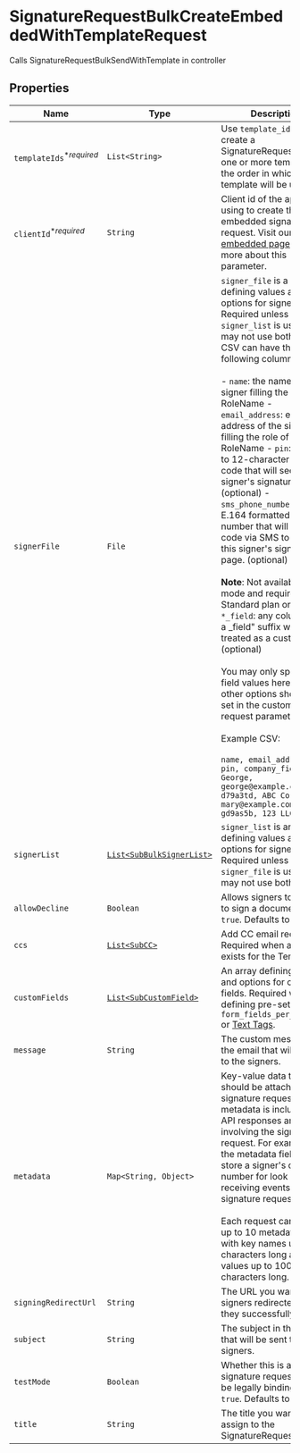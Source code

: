 

# SignatureRequestBulkCreateEmbeddedWithTemplateRequest

Calls SignatureRequestBulkSendWithTemplate in controller

## Properties

Name | Type | Description | Notes
------------ | ------------- | ------------- | -------------
| `templateIds`<sup>*_required_</sup> | ```List<String>``` |  Use `template_ids` to create a SignatureRequest from one or more templates, in the order in which the template will be used.  |  |
| `clientId`<sup>*_required_</sup> | ```String``` |  Client id of the app you&#39;re using to create this embedded signature request. Visit our [embedded page](https://app.hellosign.com/api/embeddedSigningWalkthrough) to learn more about this parameter.  |  |
| `signerFile` | ```File``` |  `signer_file` is a CSV file defining values and options for signer fields. Required unless a `signer_list` is used, you may not use both. The CSV can have the following columns:<br><br>- `name`: the name of the signer filling the role of RoleName - `email_address`: email address of the signer filling the role of RoleName - `pin`: the 4- to 12-character access code that will secure this signer&#39;s signature page (optional) - `sms_phone_number`: An E.164 formatted phone number that will receive a code via SMS to access this signer&#39;s signature page. (optional)<br><br>    **Note**: Not available in test mode and requires a Standard plan or higher. - `*_field`: any column with a _field&quot; suffix will be treated as a custom field (optional)<br><br>    You may only specify field values here, any other options should be set in the custom_fields request parameter.<br><br>Example CSV:<br><br>``` name, email_address, pin, company_field George, george@example.com, d79a3td, ABC Corp Mary, mary@example.com, gd9as5b, 123 LLC ```  |  |
| `signerList` | [```List<SubBulkSignerList>```](SubBulkSignerList.md) |  `signer_list` is an array defining values and options for signer fields. Required unless a `signer_file` is used, you may not use both.  |  |
| `allowDecline` | ```Boolean``` |  Allows signers to decline to sign a document if `true`. Defaults to `false`.  |  |
| `ccs` | [```List<SubCC>```](SubCC.md) |  Add CC email recipients. Required when a CC role exists for the Template.  |  |
| `customFields` | [```List<SubCustomField>```](SubCustomField.md) |  An array defining values and options for custom fields. Required when defining pre-set values in `form_fields_per_document` or [Text Tags](https://app.hellosign.com/api/textTagsWalkthrough#TextTagIntro).  |  |
| `message` | ```String``` |  The custom message in the email that will be sent to the signers.  |  |
| `metadata` | ```Map<String, Object>``` |  Key-value data that should be attached to the signature request. This metadata is included in all API responses and events involving the signature request. For example, use the metadata field to store a signer&#39;s order number for look up when receiving events for the signature request.<br><br>Each request can include up to 10 metadata keys, with key names up to 40 characters long and values up to 1000 characters long.  |  |
| `signingRedirectUrl` | ```String``` |  The URL you want signers redirected to after they successfully sign.  |  |
| `subject` | ```String``` |  The subject in the email that will be sent to the signers.  |  |
| `testMode` | ```Boolean``` |  Whether this is a test, the signature request will not be legally binding if set to `true`. Defaults to `false`.  |  |
| `title` | ```String``` |  The title you want to assign to the SignatureRequest.  |  |



